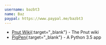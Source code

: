 ```yaml
---
username: bazbt3
name: Baz
paypal: https://www.paypal.me/bazbt3
---
```


* [Pnut Wiki](https://wiki.pnut.io/Main_Page){:target="\_blank"} - The Pnut wiki
* [PigPen](https://github.com/bazbt3/PigPen){:target="\_blank"} - A Python 3.5 app
